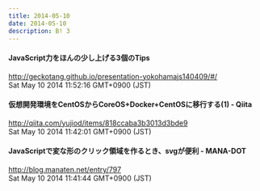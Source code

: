 ```yaml
---
title: 2014-05-10
date: 2014-05-10
description: B! 3
---
```


#### JavaScript力をほんの少し上げる3個のTips
http://geckotang.github.io/presentation-yokohamajs140409/#/<br>
Sat May 10 2014 11:52:16 GMT+0900 (JST)<br>


#### 仮想開発環境をCentOSからCoreOS+Docker+CentOSに移行する(1) - Qiita
http://qiita.com/yujiod/items/818ccaba3b3013d3bde9<br>
Sat May 10 2014 11:42:01 GMT+0900 (JST)<br>


#### JavaScriptで変な形のクリック領域を作るとき、svgが便利 - MANA-DOT
http://blog.manaten.net/entry/797<br>
Sat May 10 2014 11:41:44 GMT+0900 (JST)<br>


